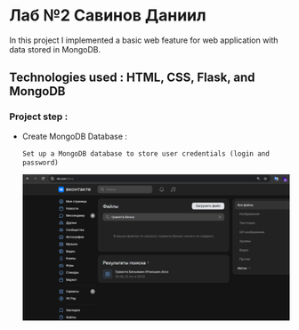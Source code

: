 # Лаб №2 Савинов Даниил
In this project I implemented a basic web feature for web application with data stored in MongoDB.

## Technologies used : HTML, CSS, Flask, and MongoDB

### Project step :

  - Create MongoDB Database :

        Set up a MongoDB database to store user credentials (login and password)

    ![..](https://github.com/DudeDKrisu/lab1/blob/main/3.png)
